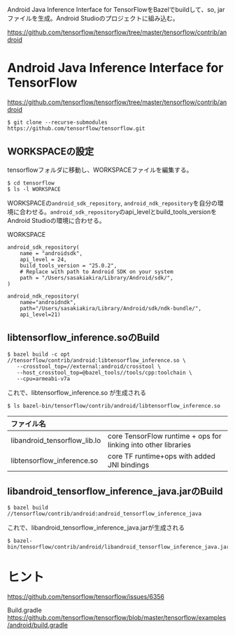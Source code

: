 Android Java Inference Interface for TensorFlowをBazelでbuildして、so, jarファイルを生成。Android Studioのプロジェクトに組み込む。

https://github.com/tensorflow/tensorflow/tree/master/tensorflow/contrib/android

# Android Java Inference Interface for TensorFlow

https://github.com/tensorflow/tensorflow/tree/master/tensorflow/contrib/android

```shell
$ git clone --recurse-submodules https://github.com/tensorflow/tensorflow.git
```

## WORKSPACEの設定

tensorflowフォルダに移動し、WORKSPACEファイルを編集する。

```
$ cd tensorflow
$ ls -l WORKSPACE
```
WORKSPACEの`android_sdk_repository`, `android_ndk_repository`を自分の環境に合わせる。`android_sdk_repository`のapi_levelとbuild_tools_versionをAndroid Studioの環境に合わせる。

WORKSPACE
```
android_sdk_repository(
    name = "androidsdk",
    api_level = 24,
    build_tools_version = "25.0.2",
    # Replace with path to Android SDK on your system
    path = "/Users/sasakiakira/Library/Android/sdk/",
)

android_ndk_repository(
    name="androidndk",
    path="/Users/sasakiakira/Library/Android/sdk/ndk-bundle/",
    api_level=21)
```

## libtensorflow_inference.soのBuild

```shell
$ bazel build -c opt //tensorflow/contrib/android:libtensorflow_inference.so \
   --crosstool_top=//external:android/crosstool \
   --host_crosstool_top=@bazel_tools//tools/cpp:toolchain \
   --cpu=armeabi-v7a
```

これで、libtensorflow_inference.so が生成される

```shell
$ ls bazel-bin/tensorflow/contrib/android/libtensorflow_inference.so
```

|ファイル名||
|:--|:--|
|libandroid_tensorflow_lib.lo|core TensorFlow runtime + ops for linking into other libraries|
|libtensorflow_inference.so|core TF runtime+ops with added JNI bindings|


## libandroid_tensorflow_inference_java.jarのBuild

```
$ bazel build //tensorflow/contrib/android:android_tensorflow_inference_java
```

これで、libandroid_tensorflow_inference_java.jarが生成される

```
$ bazel-bin/tensorflow/contrib/android/libandroid_tensorflow_inference_java.jar
```

# ヒント

https://github.com/tensorflow/tensorflow/issues/6356

Build.gradle
https://github.com/tensorflow/tensorflow/blob/master/tensorflow/examples/android/build.gradle

